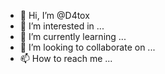 - 👋 Hi, I’m @D4tox
- 👀 I’m interested in ...
- 🌱 I’m currently learning ...
- 💞️ I’m looking to collaborate on ...
- 📫 How to reach me ...

<!---
D4tox/D4tox is a ✨ special ✨ repository because its `README.md` (this file) appears on your GitHub profile.
You can click the Preview link to take a look at your changes.
--->
